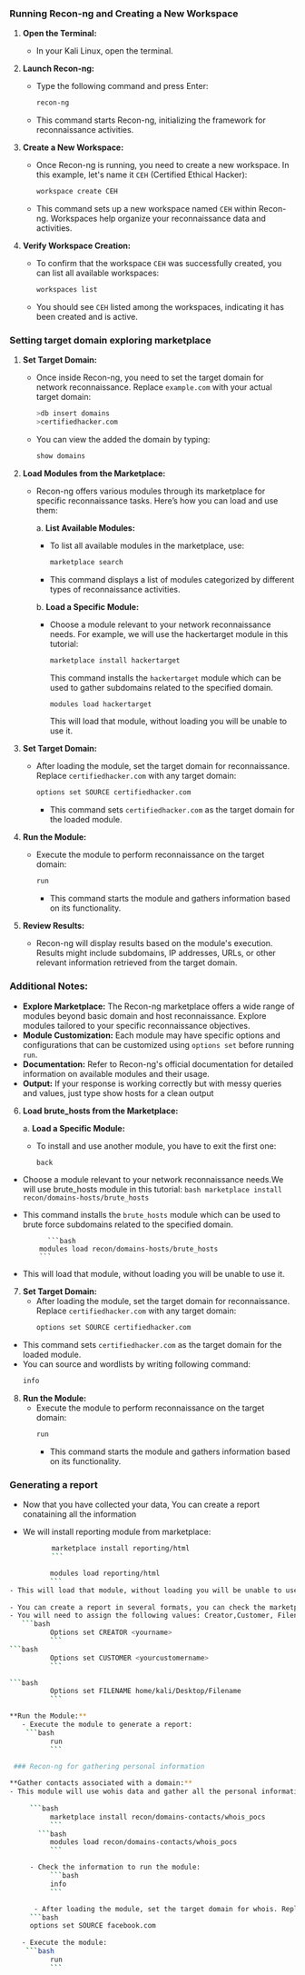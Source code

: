 ### Running Recon-ng and Creating a New Workspace

1. **Open the Terminal:**
   - In your Kali Linux, open the terminal.

2. **Launch Recon-ng:**
   - Type the following command and press Enter:
     ```bash
     recon-ng
     ```
   - This command starts Recon-ng, initializing the framework for reconnaissance activities.

3. **Create a New Workspace:**
   - Once Recon-ng is running, you need to create a new workspace. In this example, let's name it `CEH` (Certified Ethical Hacker):
     ```bash
     workspace create CEH
     ```
   - This command sets up a new workspace named `CEH` within Recon-ng. Workspaces help organize your reconnaissance data and activities.

4. **Verify Workspace Creation:**
   - To confirm that the workspace `CEH` was successfully created, you can list all available workspaces:
     ```bash
     workspaces list
     ```
   - You should see `CEH` listed among the workspaces, indicating it has been created and is active.

### Setting target domain exploring marketplace

1. **Set Target Domain:**
   - Once inside Recon-ng, you need to set the target domain for network reconnaissance. Replace `example.com` with your actual target domain:
     ```bash
     >db insert domains
     >certifiedhacker.com
     ```
   - You can view the added the domain by typing:   
     ```bash
     show domains
     ```

2. **Load Modules from the Marketplace:**
   - Recon-ng offers various modules through its marketplace for specific reconnaissance tasks. Here’s how you can load and use them:
   
     a. **List Available Modules:**
        - To list all available modules in the marketplace, use:
          ```bash
          marketplace search
          ```
        - This command displays a list of modules categorized by different types of reconnaissance activities.

     b. **Load a Specific Module:**
        - Choose a module relevant to your network reconnaissance needs. For example, we will use the hackertarget module in this tutorial:
          ```bash
          marketplace install hackertarget
          ```
          This command installs the `hackertarget` module which can be used to gather subdomains related to the specified domain.

          ```bash
          modules load hackertarget
          ```
          This will load that module, without loading you will be unable to use it.

3. **Set Target Domain:**
   - After loading the module, set the target domain for reconnaissance. Replace `certifiedhacker.com` with any target domain:
     ```bash
     options set SOURCE certifiedhacker.com
     ```
     - This command sets `certifiedhacker.com` as the target domain for the loaded module.

4. **Run the Module:**
   - Execute the module to perform reconnaissance on the target domain:
     ```bash
     run
     ```
     - This command starts the module and gathers information based on its functionality.

5. **Review Results:**
   - Recon-ng will display results based on the module's execution. Results might include subdomains, IP addresses, URLs, or other relevant information retrieved from the target domain.

### Additional Notes:
- **Explore Marketplace:** The Recon-ng marketplace offers a wide range of modules beyond basic domain and host reconnaissance. Explore modules tailored to your specific reconnaissance objectives.
- **Module Customization:** Each module may have specific options and configurations that can be customized using `options set` before running `run`.
- **Documentation:** Refer to Recon-ng's official documentation for detailed information on available modules and their usage. 
- **Output:** If your response is working correctly but with messy queries and values, just type show hosts for a clean output

 6. **Load brute_hosts from the Marketplace:**
     
     a. **Load a Specific Module:**
     - To install and use another module, you have to exit the first one:
          ```bash
          back
          ```
 - Choose a module relevant to your network reconnaissance needs.We will use brute_hosts module in this tutorial:
          ```bash
          marketplace install recon/domains-hosts/brute_hosts
          ```
- This command installs the `brute_hosts` module which can be used to brute force subdomains related to the specified domain.

            ```bash
          modules load recon/domains-hosts/brute_hosts
          ```
- This will load that module, without loading you will be unable to use it.

7. **Set Target Domain:**
   - After loading the module, set the target domain for reconnaissance. Replace `certifiedhacker.com` with any target domain:
     ```bash
     options set SOURCE certifiedhacker.com
     ```
- This command sets `certifiedhacker.com` as the target domain for the loaded module.
- You can source and wordlists by writing following command:
     ```bash
     info
     ```

8. **Run the Module:**
   - Execute the module to perform reconnaissance on the target domain:
     ```bash
     run
     ```
     - This command starts the module and gathers information based on its functionality.

### Generating a report
- Now that you have collected your data, You can create a report conataining all the information
- We will install reporting module from marketplace:
  
   ```bash
          marketplace install reporting/html
          ```
```bash
          modules load reporting/html
          ```
- This will load that module, without loading you will be unable to use it.
   
- You can create a report in several formats, you can check the marketplace for supported formats.
- You will need to assign the following values: Creator,Customer, Filename
   ```bash
          Options set CREATOR <yourname>
          ```
```bash
          Options set CUSTOMER <yourcustomername>
          ```

```bash
          Options set FILENAME home/kali/Desktop/Filename
          ```

**Run the Module:**
   - Execute the module to generate a report:
    ```bash
          run
          ```

 ### Recon-ng for gathering personal information
     
**Gather contacts associated with a domain:**
- This module will use wohis data and gather all the personal information of a domain.
  
     ```bash
          marketplace install recon/domains-contacts/whois_pocs
          ```
       ```bash
          modules load recon/domains-contacts/whois_pocs
          ```

     - Check the information to run the module:
          ```bash
          info
          ```

      - After loading the module, set the target domain for whois. Replace `facebook.com` with any target domain:
     ```bash
     options set SOURCE facebook.com
     
   - Execute the module:
    ```bash
          run
          ```
